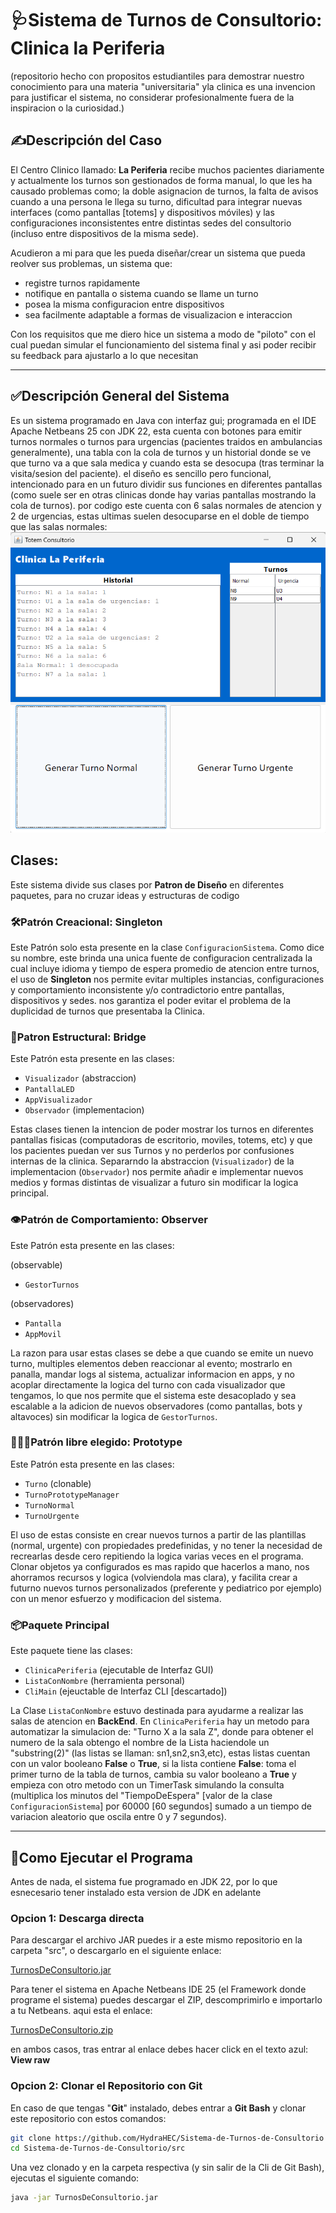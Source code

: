 # 🩺Sistema de Turnos de Consultorio: Clinica la Periferia
(repositorio hecho con propositos estudiantiles para demostrar nuestro conocimiento para una materia "universitaria" yla clinica es una invencion para justificar el sistema, no considerar profesionalmente fuera de la inspiracion o la curiosidad.)

## ✍️Descripción del Caso
El Centro Clinico llamado: **La Periferia** recibe muchos pacientes diariamente y actualmente los turnos son gestionados de forma manual, lo que les ha causado problemas como; la doble asignacion de turnos, la falta de avisos cuando a una persona le llega su turno, dificultad para integrar nuevas interfaces (como pantallas [totems] y dispositivos móviles) y las configuraciones inconsistentes entre distintas sedes del consultorio (incluso entre dispositivos de la misma sede).

Acudieron a mi para que les pueda diseñar/crear un sistema que pueda reolver sus problemas, un sistema que:
- registre turnos rapidamente
- notifique en pantalla o sistema cuando se llame un turno
- posea la misma configuracion entre dispositivos
- sea facilmente adaptable a formas de visualizacion e interaccion

Con los requisitos que me diero hice un sistema a modo de "piloto" con el cual puedan simular el funcionamiento del sistema final y asi poder recibir su feedback para ajustarlo a lo que necesitan


---
## ✅Descripción General del Sistema

Es un sistema programado en Java con interfaz gui; programada en el IDE Apache Netbeans 25 con JDK 22, esta cuenta con botones para emitir turnos normales o turnos para urgencias (pacientes traidos en ambulancias generalmente), una tabla con la cola de turnos y un historial donde se ve que turno va a que sala medica y cuando esta se desocupa (tras terminar la visita/sesion del paciente). el diseño es sencillo pero funcional, intencionado para en un futuro dividir sus funciones en diferentes pantallas (como suele ser en otras clinicas donde hay varias pantallas mostrando la cola de turnos). por codigo este cuenta con 6 salas normales de atencion y 2 de urgencias, estas ultimas suelen desocuparse en el doble de tiempo que las salas normales:
![img](img/image01.png)

## Clases:
Este sistema divide sus clases por **Patron de Diseño** en diferentes paquetes, para no cruzar ideas y estructuras de codigo

### 🛠️Patrón Creacional: Singleton
Este Patrón solo esta presente en la clase `ConfiguracionSistema`. Como dice su nombre, este brinda una unica fuente de configuracion centralizada la cual incluye idioma y tiempo de espera promedio de atencion entre turnos, el uso de **Singleton** nos permite evitar multiples instancias, configuraciones y comportamiento inconsistente y/o contradictorio entre pantallas, dispositivos y sedes. nos garantiza el poder evitar el problema de la duplicidad de turnos que presentaba la Clinica.

### 🌉Patron Estructural: Bridge
Este Patrón esta presente en las clases:
- `Visualizador` (abstraccion)
- `PantallaLED`
- `AppVisualizador`
- `Observador` (implementacion)

Estas clases tienen la intencion de poder mostrar los turnos en diferentes pantallas fisicas (computadoras de escritorio, moviles, totems, etc) y que los pacientes puedan ver sus Turnos y no perderlos por confusiones internas de la clinica. Separarndo la abstraccion (`Visualizador`) de la implementacion (`Observador`) nos permite añadir e implementar nuevos medios y formas distintas de visualizar a futuro sin modificar la logica principal.

### 👁️Patrón de Comportamiento: Observer
Este Patrón esta presente en las clases:

(observable)
- `GestorTurnos`

(observadores)
- `Pantalla`
- `AppMovil`

La razon para usar estas clases se debe a que cuando se emite un nuevo turno, multiples elementos deben reaccionar al evento; mostrarlo en panalla, mandar logs al sistema, actualizar informacion en apps, y no acoplar directamente la logica del turno con cada visualizador que tengamos, lo que nos permite que el sistema este desacoplado y sea escalable a la adicion de nuevos observadores (como pantallas, bots y altavoces) sin modificar la logica de `GestorTurnos`.

### 🧑‍🤝‍🧑Patrón libre elegido: Prototype
Este Patrón esta presente en las clases:
- `Turno` (clonable)
- `TurnoPrototypeManager`
- `TurnoNormal`
- `TurnoUrgente`

El uso de estas consiste en crear nuevos turnos a partir de las plantillas (normal, urgente) con propiedades predefinidas, y no tener la necesidad de recrearlas desde cero repitiendo la logica varias veces en el programa. Clonar objetos ya configurados es mas rapido que hacerlos a mano, nos ahorramos recursos y logica (volviendola mas clara), y facilita crear a futurno nuevos turnos personalizados (preferente y pediatrico por ejemplo) con un menor esfuerzo y modificacion del sistema.

### 📦Paquete Principal
Este paquete tiene las clases:
- `ClinicaPeriferia` (ejecutable de Interfaz GUI)
- `ListaConNombre` (herramienta personal)
- `CliMain` (ejeuctable de Interfaz CLI [descartado])

La Clase `ListaConNombre` estuvo destinada para ayudarme a realizar las salas de atencion en **BackEnd**. En `ClinicaPeriferia` hay un metodo para automatizar la simulacion de: "Turno X a la sala Z", donde para obtener el numero de la sala obtengo el nombre de la Lista haciendole un "substring(2)" (las listas se llaman: sn1,sn2,sn3,etc), estas listas cuentan con un valor booleano **False** o **True**, si la lista contiene **False**: toma el primer turno de la tabla de turnos, cambia su valor booleano a **True** y empieza con otro metodo con un TimerTask simulando la consulta (multiplica los minutos del "TiempoDeEspera" [valor de la clase `ConfiguracionSistema`] por 60000 [60 segundos] sumado a un tiempo de variacion aleatorio que oscila entre 0 y 7 segundos).

---
## 🤖Como Ejecutar el Programa
Antes de nada, el sistema fue programado en JDK 22, por lo que esnecesario tener instalado esta version de JDK en adelante

### Opcion 1: Descarga directa
Para descargar el archivo JAR puedes ir a este mismo repositorio en la carpeta "src", o descargarlo en el siguiente enlace:

[TurnosDeConsultorio.jar](src/TurnosDeConsultorio.jar)

Para tener el sistema en Apache Netbeans IDE 25 (el Framework donde programe el sistema) puedes descargar el ZIP, descomprimirlo e importarlo a tu Netbeans. aqui esta el enlace:

[TurnosDeConsultorio.zip](src/TurnosDeConsultorio.zip)
 
en ambos casos, tras entrar al enlace debes hacer click en el texto azul: **View raw**

### Opcion 2: Clonar el Repositorio con Git
En caso de que tengas "**Git**" instalado, debes entrar a **Git Bash** y clonar este repositorio con estos comandos:

```bash
git clone https://github.com/HydraHEC/Sistema-de-Turnos-de-Consultorio
cd Sistema-de-Turnos-de-Consultorio/src
```
Una vez clonado y en la carpeta respectiva (y sin salir de la Cli de Git Bash), ejecutas el siguiente comando:

```bash
java -jar TurnosDeConsultorio.jar
```
